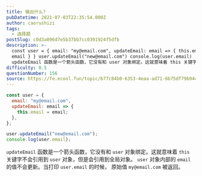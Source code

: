 ```yaml
---
title: 输出什么?
pubDatetime: 2021-07-03T22:35:54.000Z
author: caorushizi
tags:
  - 选择题
postSlug: c0d3a096d7e5b37bb7cc0391924f5dfb
description: >-
  const user = { email: "my@email.com", updateEmail: email => { this.email =
  email } } user.updateEmail("new@email.com") console.log(user.email)
  updateEmail 函数是一个箭头函数，它没有和 user 对象绑定。这就意味着 this 关键字不会引用到
difficulty: 0.5
questionNumber: 156
source: https://fe.ecool.fun/topic/b77c84b0-6353-4eaa-ad71-6b75df79b94c
---
```


```javascript
const user = {
  email: "my@email.com",
  updateEmail: email => {
    this.email = email;
  },
};

user.updateEmail("new@email.com");
console.log(user.email);
```

`updateEmail` 函数是一个箭头函数，它没有和 `user` 对象绑定。这就意味着 `this` 关键字不会引用到 `user` 对象，但是会引用到全局对象。 `user` 对象内部的 `email` 的值不会更新。当打印 `user.email` 的时候， 原始值 `my@email.com` 被返回。
